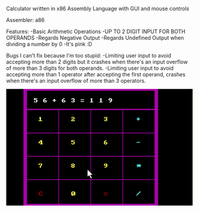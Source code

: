 Calculator written in x86 Assembly Language
with GUI and mouse controls

Assembler: a86

Features:
	-Basic Arithmetic Operations
	-UP TO 2 DIGIT INPUT FOR BOTH OPERANDS
	-Regards Negative Output
	-Regards Undefined Output when dividing a number by 0
	-It's pink :D

Bugs I can't fix because I'm too stupid:
	-Limiting user input to avoid accepting more than 2 digits but it crashes when there's an input overflow of more than 3 digits for both operands.
	-Limiting user input to avoid accepting more than 1 operator after accepting the first operand,
	crashes when there's an input overflow of more than 3 operators.

![UI Screenshot](/Capture.PNG?raw=true "Calculator UI")